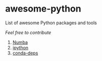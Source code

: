# awesome-python
List of awesome Python packages and tools

*Feel free to contribute*

1. [Numba](https://numba.pydata.org/)
2. [ipython](https://pypi.org/project/ipython/)
3. [conda-deps](https://pypi.org/project/conda-deps/)

